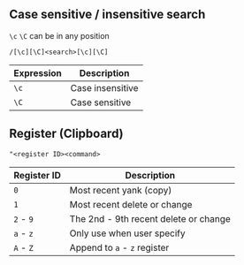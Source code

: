 ## Case sensitive / insensitive search

`\c` `\C` can be in any position

```vi
/[\c][\C]<search>[\c][\C]
```

| Expression | Description |
|-|-|
| `\c` | Case insensitive |
| `\C` | Case sensitive |

## Register (Clipboard)

```vi
"<register ID><command>
```

| Register ID | Description |
|-|-|
| `0` | Most recent yank (copy) |
| `1` | Most recent delete or change |
| `2` - `9` | The 2nd - 9th recent delete or change |
| `a` - `z` | Only use when user specify |
| `A` - `Z` | Append to `a` - `z` register |
